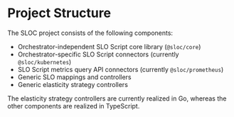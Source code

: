 # Project Structure

The SLOC project consists of the following components:

* Orchestrator-independent SLO Script core library (`@sloc/core`)
* Orchestrator-specific SLO Script connectors (currently `@sloc/kubernetes`)
* SLO Script metrics query API connectors (currently `@sloc/prometheus`)
* Generic SLO mappings and controllers
* Generic elasticity strategy controllers

The elasticity strategy controllers are currently realized in Go, whereas the other components are realized in TypeScript.
